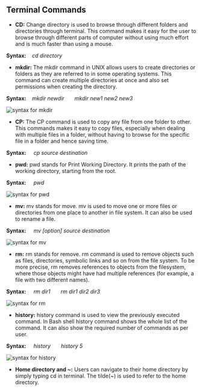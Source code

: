 ## Terminal Commands

- **CD:** Change directory is used to browse through different folders and directories through terminal. This command makes              it easy for the user to browse through different parts of computer without using much effort and is much faster                than using a mouse.

 **Syntax:** &nbsp;&nbsp;&nbsp;*cd directory*

- **mkdir:** The mkdir command in UNIX allows users to create directories or folders as they are referred to in some operating systems. This command can create multiple directories at once and also set permissions when creating the directory.

**Syntax:** &nbsp;&nbsp;&nbsp;*mkdir newdir  &nbsp;&nbsp;&nbsp;&nbsp;&nbsp;   mkdir new1 new2 new3*

![syntax for mkdir](https://media.geeksforgeeks.org/wp-content/uploads/Screenshot-from-2018-12-11-17-50-45.png)


- **CP:** The CP command is used to copy any file from one folder to other. This commands makes it easy to copy files, especially when dealing with multiple files in a folder, without having to browse for the specific file in a folder and hence saving time.

**Syntax:** &nbsp;&nbsp;&nbsp; *cp source destination*

- **pwd:** pwd stands for Print Working Directory. It prints the path of the working directory, starting from the root.

**Syntax:** &nbsp;&nbsp;&nbsp; *pwd*

![syntax for pwd](http://www.cellbiol.com/bioinformatics_web_development/wp-content/uploads/2017/01/shell_pwd_screenshot.png)

- **mv:** mv stands for move. mv is used to move one or more files or directories from one place to another in file system. It can also be used to rename a file.

**Syntax:** &nbsp;&nbsp;&nbsp; *mv [option] source destination*

![syntax for mv](https://linoxide.com/wp-content/uploads/2014/01/mv_directory.png)

- **rm:** rm stands for remove. rm command is used to remove objects such as files, directories, symbolic links and so on from the file system. To be more precise, rm removes references to objects from the filesystem, where those objects might have had multiple references (for example, a file with two different names).

**Syntax:** &nbsp;&nbsp;&nbsp; *rm dir1  &nbsp;&nbsp;&nbsp;&nbsp;&nbsp;   rm dir1 dir2 dir3*

![syntax for rm](https://static.javatpoint.com/linux/images/linux-file-rm1.png)

- **history:** history command is used to view the previously executed command. In Bash shell history command shows the whole list of the command. It can also show the required number of commands as per user.

**Syntax:** &nbsp;&nbsp;&nbsp; *history  &nbsp;&nbsp;&nbsp;&nbsp;&nbsp;   history 5*

![syntax for history](https://media.geeksforgeeks.org/wp-content/uploads/Screenshot-from-2018-12-14-07-13-54.png)

- **Home directory and ~:** Users can navigate to their home directory by simply typing cd in terminal. The tilde(~) is used to refer to the home directory. 


